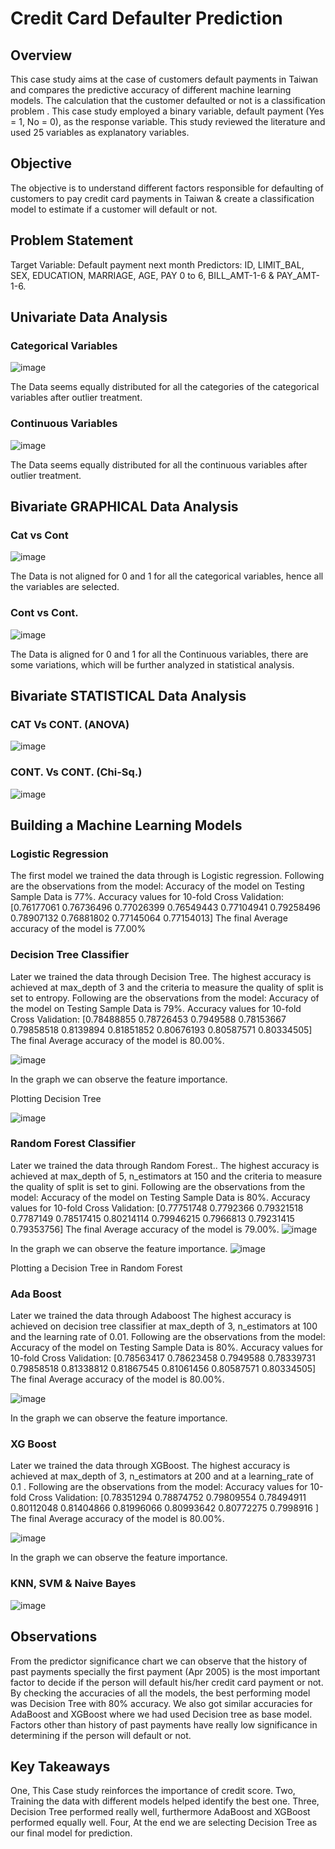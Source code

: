 # Credit Card Defaulter Prediction
## Overview
This case study aims at the case of customers default payments in Taiwan and compares the predictive accuracy of different machine learning models. The calculation that the customer defaulted or not is a classification problem .
This case study employed a binary variable, default payment (Yes = 1, No = 0), as the response variable. This study reviewed the literature and used 25 variables as explanatory variables.

## Objective
The objective is to understand different factors responsible for defaulting of customers to pay credit card payments in Taiwan & create a classification model to estimate if a customer will default or not.

## Problem Statement
Target Variable: Default payment next month
Predictors: ID, LIMIT_BAL, SEX, EDUCATION, MARRIAGE, AGE, PAY 0 to 6, BILL_AMT-1-6 & PAY_AMT-1-6.

## Univariate Data Analysis 
### Categorical Variables
![image](https://user-images.githubusercontent.com/37978451/136267691-69ab53a3-b38f-4bde-a7bf-81db7dc3aebd.png)

The Data seems equally distributed for all the categories of the categorical variables after outlier treatment.

### Continuous Variables
![image](https://user-images.githubusercontent.com/37978451/136267764-b8bdd99e-1ad3-4d2d-83ab-47a3c42848a3.png)

The Data seems equally distributed for all the continuous variables after outlier treatment.

## Bivariate GRAPHICAL Data Analysis
### Cat vs Cont
![image](https://user-images.githubusercontent.com/37978451/136267908-4a93194b-8c60-4203-a2db-50112439db5d.png)

The Data is not aligned for 0 and 1 for all the categorical variables, hence all the variables are selected.

### Cont vs Cont.
![image](https://user-images.githubusercontent.com/37978451/136267977-434da843-f641-4818-ada6-7aa9fa85bb33.png)

The Data is aligned for 0 and 1 for all the Continuous variables, there are some variations, which will be further analyzed in statistical analysis.

## Bivariate STATISTICAL Data Analysis 
### CAT Vs CONT. (ANOVA)
![image](https://user-images.githubusercontent.com/37978451/136269383-efe95cd9-45e5-4d01-9727-6e4c9a673f26.png)

### CONT. Vs CONT. (Chi-Sq.)
![image](https://user-images.githubusercontent.com/37978451/136269439-2f6d7fad-28f5-4c94-becd-9db1eab7bab1.png)
## Building a Machine Learning Models
### Logistic Regression
The first model we trained the data through is Logistic regression.
Following are the observations from the model:
Accuracy of the model on Testing Sample Data is 77%.
Accuracy values for 10-fold Cross Validation: [0.76177061 0.76736496 0.77026399 0.76549443 0.77104941 0.79258496 0.78907132 0.76881802 0.77145064 0.77154013]
The final Average accuracy of the model is 77.00%

### Decision Tree Classifier
Later we trained the data through Decision Tree.
The highest accuracy is achieved at max_depth of 3 and the criteria to measure the quality of split is set to entropy.
Following are the observations from the model:
Accuracy of the model on Testing Sample Data is 79%.
Accuracy values for 10-fold Cross Validation: [0.78488855 0.78726453 0.7949588  0.78153667 0.79858518 0.8139894
0.81851852 0.80676193 0.80587571 0.80334505]
The final Average accuracy of the model is 80.00%.

![image](https://user-images.githubusercontent.com/37978451/136268393-e8b273ac-0ae2-490c-bbb9-fbc4f076a2a0.png)

In the graph we can observe the feature importance.


Plotting Decision Tree

![image](https://user-images.githubusercontent.com/37978451/136268393-e8b273ac-0ae2-490c-bbb9-fbc4f076a2a0.png)


### Random Forest Classifier
Later we trained the data through Random Forest..
The highest accuracy is achieved at max_depth of 5, n_estimators at 150 and the criteria to measure the quality of split is set to gini.
Following are the observations from the model:
Accuracy of the model on Testing Sample Data is 80%.
Accuracy values for 10-fold Cross Validation: [0.77751748 0.7792366  0.79321518 0.7787149  0.78517415 0.80214114 0.79946215 0.7966813  0.79231415 0.79353756]
The final Average accuracy of the model is 79.00%.
![image](https://user-images.githubusercontent.com/37978451/136268549-74b78914-15a3-4fc3-826f-35d883465af8.png)

In the graph we can observe the feature importance.
![image](https://user-images.githubusercontent.com/37978451/136268582-009f98b9-a091-4d24-aebb-743ca1e6604f.png)

Plotting a Decision Tree in Random Forest

### Ada Boost
Later we trained the data through Adaboost
The highest accuracy is achieved on decision tree classifier at max_depth of 3, n_estimators at 100 and the learning rate of 0.01.
Following are the observations from the model:
Accuracy of the model on Testing Sample Data is 80%.
Accuracy values for 10-fold Cross Validation: [0.78563417 0.78623458 0.7949588  0.78339731 0.79858518 0.81338812 0.81867545 0.81061456 0.80587571 0.80334505]
The final Average accuracy of the model is 80.00%.

![image](https://user-images.githubusercontent.com/37978451/136268685-974c1cbc-1079-452e-ae1c-ce8ae7df3db3.png)

In the graph we can observe the feature importance.

### XG Boost
Later we trained the data through XGBoost.
The highest accuracy is achieved at max_depth of 3, n_estimators at 200 and at a learning_rate of 0.1 .
Following are the observations from the model:
Accuracy values for 10-fold Cross Validation: [0.78351294 0.78874752 0.79809554 0.78494911 0.80112048 0.81404866 0.81996066 0.80993642 0.80772275 0.7998916 ]
The final Average accuracy of the model is 80.00%.

![image](https://user-images.githubusercontent.com/37978451/136268752-aa420ec7-1db0-4fbf-ae54-8386a8f8e58f.png)

In the graph we can observe the feature importance.
### KNN, SVM & Naive Bayes
![image](https://user-images.githubusercontent.com/37978451/136269529-66cadfc0-15ca-43a6-a602-32ebaa297217.png)

## Observations
From the predictor significance chart we can observe that the history of past payments specially the first payment (Apr 2005) is the most important factor to decide if the person will default his/her credit card payment or not.
By checking the accuracies of all the models, the best performing model was Decision Tree with 80% accuracy. We also got similar accuracies for AdaBoost and XGBoost where we had used Decision tree as base model.
Factors other than history of past payments have really low significance in determining if the person will default or not.

## Key Takeaways
One, 
This Case study reinforces the importance of credit score.
Two,
Training the data with different models helped identify the best one.
Three, 
Decision Tree performed really well, furthermore AdaBoost and XGBoost performed equally well.
Four, 
At the end we are selecting Decision Tree as our final model for prediction.
